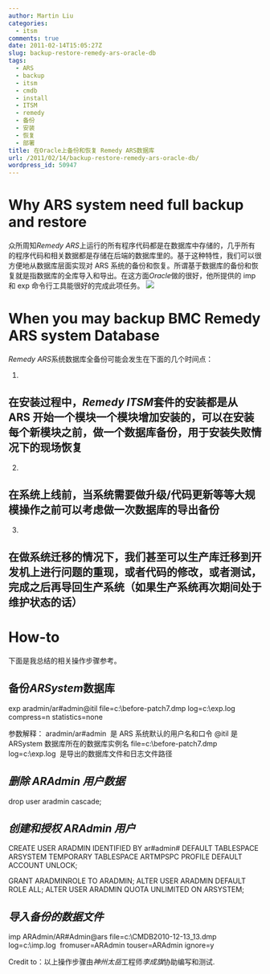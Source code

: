 ```yaml
---
author: Martin Liu
categories:
  - itsm
comments: true
date: 2011-02-14T15:05:27Z
slug: backup-restore-remedy-ars-oracle-db
tags:
  - ARS
  - backup
  - itsm
  - cmdb
  - install
  - ITSM
  - remedy
  - 备份
  - 安装
  - 恢复
  - 部署
title: 在Oracle上备份和恢复 Remedy ARS数据库
url: /2011/02/14/backup-restore-remedy-ars-oracle-db/
wordpress_id: 50947
---
```


# Why ARS system need full backup and restore

众所周知*Remedy ARS*上运行的所有程序代码都是在数据库中存储的，几乎所有的程序代码和相关数据都是存储在后端的数据库里的。基于这种特性，我们可以很方便地从数据库层面实现对 ARS 系统的备份和恢复。所谓基于数据库的备份和恢复就是指数据库的全库导入和导出。在这方面*Oracle*做的很好，他所提供的 imp 和 exp 命令行工具能很好的完成此项任务。
![](http://img.en25.com/Web/BMCSoftwareInc/eloqua_webform_banner_868w_arch07.jpg)

# When you may backup BMC Remedy ARS system Database

*Remedy ARS*系统数据库全备份可能会发生在下面的几个时间点：

1.

## 在安装过程中，*Remedy ITSM*套件的安装都是从 ARS 开始一个模块一个模块增加安装的，可以在安装每个新模块之前，做一个数据库备份，用于安装失败情况下的现场恢复

2.

## 在系统上线前，当系统需要做升级/代码更新等等大规模操作之前可以考虑做一次数据库的导出备份

3.

## 在做系统迁移的情况下，我们甚至可以生产库迁移到开发机上进行问题的重现，或者代码的修改，或者测试，完成之后再导回生产系统（如果生产系统再次期间处于维护状态的话）

# How-to

下面是我总结的相关操作步骤参考。

## 备份*ARSystem*数据库

exp aradmin/ar#admin@itil file=c:\before-patch7.dmp log=c:\exp.log compress=n statistics=none

参数解释：
aradmin/ar#admin  是 ARS 系统默认的用户名和口令
@itil 是 ARSystem 数据库所在的数据库实例名
file=c:\before-patch7.dmp log=c:\exp.log  是导出的数据库文件和日志文件路径

## _删除 ARAdmin 用户数据_

drop user aradmin cascade;

## _创建和授权 ARAdmin 用户_

CREATE USER ARADMIN
IDENTIFIED BY ar#admin#
DEFAULT TABLESPACE ARSYSTEM
TEMPORARY TABLESPACE ARTMPSPC
PROFILE DEFAULT
ACCOUNT UNLOCK;

GRANT ARADMINROLE TO ARADMIN;
ALTER USER ARADMIN DEFAULT ROLE ALL;
ALTER USER ARADMIN QUOTA UNLIMITED ON ARSYSTEM;

## _导入备份的数据文件_

imp ARAdmin/AR#Admin@ars file=c:\CMDB2010-12-13_13.dmp log=c:\imp.log  fromuser=ARAdmin touser=ARAdmin ignore=y

Credit to：以上操作步骤由*神州太岳*工程师*李成旗*协助编写和测试.
